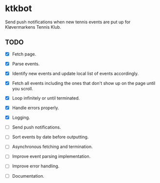 # ktkbot
Send push notifications when new tennis events are put up for Kløvermarkens Tennis Klub.

## TODO
- [x] Fetch page.
- [x] Parse events.
- [x] Identify new events and update local list of events accordingly.
- [x] Fetch all events including the ones that don't show up on the page until you scroll.
- [x] Loop infinitely or until terminated.
- [x] Handle errors properly.
- [x] Logging.
- [ ] Send push notifications.
- [ ] Sort events by date before outputting.
- [ ] Asynchronous fetching and termination.
- [ ] Improve event parsing implementation.
- [ ] Improve error handling.
- [ ] Documentation.

